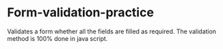 # Form-validation-practice
Validates a form whether all the fields are filled as required. The validation method is 100% done in java script.
